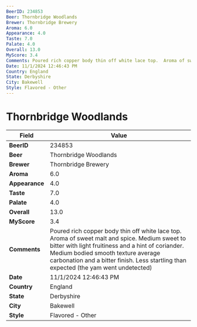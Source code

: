 ```yaml
---
BeerID: 234853
Beer: Thornbridge Woodlands
Brewer: Thornbridge Brewery
Aroma: 6.0
Appearance: 4.0
Taste: 7.0
Palate: 4.0
Overall: 13.0
MyScore: 3.4
Comments: Poured rich copper body thin off white lace top.  Aroma of sweet malt and spice. Medium sweet to bitter with light fruitiness and a hint of coriander. Medium bodied smooth texture average carbonation and a bitter finish.  Less startling than expected (the yam went undetected)
Date: 11/1/2024 12:46:43 PM
Country: England
State: Derbyshire
City: Bakewell
Style: Flavored - Other
---
```


# Thornbridge Woodlands

| Field         | Value |
|---------------|-------|
| **BeerID** | 234853 |
| **Beer** | Thornbridge Woodlands |
| **Brewer** | Thornbridge Brewery |
| **Aroma** | 6.0 |
| **Appearance** | 4.0 |
| **Taste** | 7.0 |
| **Palate** | 4.0 |
| **Overall** | 13.0 |
| **MyScore** | 3.4 |
| **Comments** | Poured rich copper body thin off white lace top.  Aroma of sweet malt and spice. Medium sweet to bitter with light fruitiness and a hint of coriander. Medium bodied smooth texture average carbonation and a bitter finish.  Less startling than expected (the yam went undetected) |
| **Date** | 11/1/2024 12:46:43 PM |
| **Country** | England |
| **State** | Derbyshire |
| **City** | Bakewell |
| **Style** | Flavored - Other |
